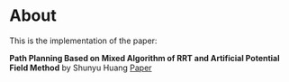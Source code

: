 # About
This is the implementation of the paper:

**Path Planning Based on Mixed Algorithm of RRT and Artificial Potential Field Method** by Shunyu Huang
[Paper](https://ieeexplore.ieee.org/document/9570910)


